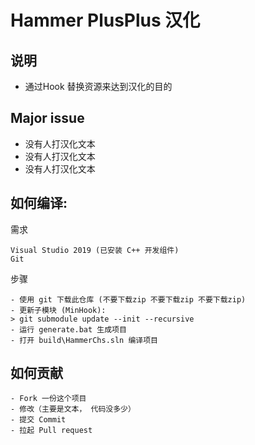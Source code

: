 # Hammer PlusPlus 汉化
## 说明
- 通过Hook 替换资源来达到汉化的目的

## Major issue
- 没有人打汉化文本
- 没有人打汉化文本
- 没有人打汉化文本

## 如何编译:
需求
```
Visual Studio 2019 (已安装 C++ 开发组件)
Git
```
步骤
```
- 使用 git 下载此仓库 (不要下载zip 不要下载zip 不要下载zip)
- 更新子模块 (MinHook): 
> git submodule update --init --recursive
- 运行 generate.bat 生成项目
- 打开 build\HammerChs.sln 编译项目
```

## 如何贡献
```
- Fork 一份这个项目
- 修改（主要是文本， 代码没多少）
- 提交 Commit
- 拉起 Pull request
```
